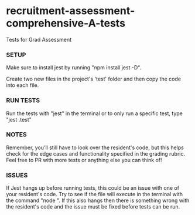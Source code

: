 # recruitment-assessment-comprehensive-A-tests
Tests for Grad Assessment

### SETUP ###
Make sure to install jest by running "npm install jest -D".

Create two new files in the project's 'test' folder and then copy the code into each file. 

### RUN TESTS ###
Run the tests with "jest" in the terminal or to only run a specific test, type "jest <filename>.test"

### NOTES ###
Remember, you'll still have to look over the resident's code, but this helps check for the edge cases and functionality specified in the grading rubric. Feel free to PR with more tests or anything else you can think of!

### ISSUES ###
If Jest hangs up before running tests, this could be an issue with one of your resident's code. Try to see if the file will execute in the terminal with the command "node <relative path to file>". If this also hangs then there is something wrong with the resident's code and the issue must be fixed before tests can be run.
